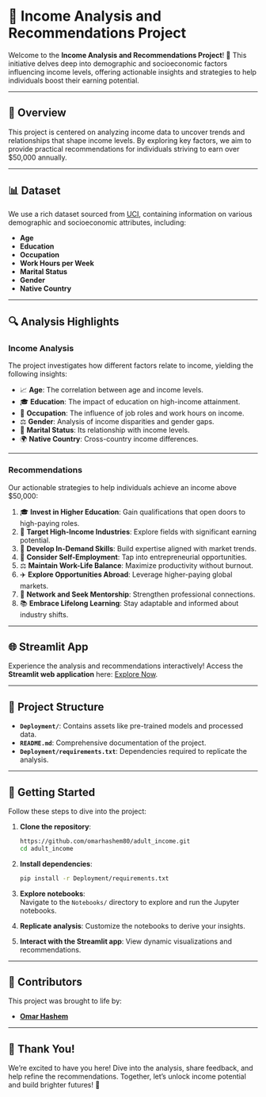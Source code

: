 # 💼 **Income Analysis and Recommendations Project**  

Welcome to the **Income Analysis and Recommendations Project**! 🚀 This initiative delves deep into demographic and socioeconomic factors influencing income levels, offering actionable insights and strategies to help individuals boost their earning potential.  

---

## 📜 **Overview**  
This project is centered on analyzing income data to uncover trends and relationships that shape income levels. By exploring key factors, we aim to provide practical recommendations for individuals striving to earn over $50,000 annually.  

---

## 📊 **Dataset**  

We use a rich dataset sourced from [UCI](https://archive.ics.uci.edu/dataset/2/adult), containing information on various demographic and socioeconomic attributes, including:  

- **Age**  
- **Education**  
- **Occupation**  
- **Work Hours per Week**  
- **Marital Status**  
- **Gender**  
- **Native Country**  

---

## 🔍 **Analysis Highlights**  

### **Income Analysis**  

The project investigates how different factors relate to income, yielding the following insights:  

- 📈 **Age**: The correlation between age and income levels.  
- 🎓 **Education**: The impact of education on high-income attainment.  
- 💼 **Occupation**: The influence of job roles and work hours on income.  
- ⚖️ **Gender**: Analysis of income disparities and gender gaps.  
- 💍 **Marital Status**: Its relationship with income levels.  
- 🌍 **Native Country**: Cross-country income differences.  

---

### **Recommendations**  

Our actionable strategies to help individuals achieve an income above $50,000:  

1. 🎓 **Invest in Higher Education**: Gain qualifications that open doors to high-paying roles.  
2. 💼 **Target High-Income Industries**: Explore fields with significant earning potential.  
3. 🔧 **Develop In-Demand Skills**: Build expertise aligned with market trends.  
4. 🚀 **Consider Self-Employment**: Tap into entrepreneurial opportunities.  
5. ⚖️ **Maintain Work-Life Balance**: Maximize productivity without burnout.  
6. ✈️ **Explore Opportunities Abroad**: Leverage higher-paying global markets.  
7. 🤝 **Network and Seek Mentorship**: Strengthen professional connections.  
8. 📚 **Embrace Lifelong Learning**: Stay adaptable and informed about industry shifts.  

---

## 🌐 **Streamlit App**  

Experience the analysis and recommendations interactively! Access the **Streamlit web application** here: [Explore Now](https://adultincome.streamlit.app/).  

---

## 📁 **Project Structure**  

- **`Deployment/`**: Contains assets like pre-trained models and processed data.  
- **`README.md`**: Comprehensive documentation of the project.  
- **`Deployment/requirements.txt`**: Dependencies required to replicate the analysis.  

---

## 🚀 **Getting Started**  

Follow these steps to dive into the project:  

1. **Clone the repository**:  
   ```bash  
   https://github.com/omarhashem80/adult_income.git
   cd adult_income 
   ```  

2. **Install dependencies**:  
   ```bash  
   pip install -r Deployment/requirements.txt  
   ```  

3. **Explore notebooks**:  
   Navigate to the `Notebooks/` directory to explore and run the Jupyter notebooks.  

4. **Replicate analysis**: Customize the notebooks to derive your insights.  

5. **Interact with the Streamlit app**: View dynamic visualizations and recommendations.  

---

## 🤝 **Contributors**  

This project was brought to life by:  

- **[Omar Hashem](https://github.com/omarhashem80)**  

---

## 🌟 **Thank You!**  

We’re excited to have you here! Dive into the analysis, share feedback, and help refine the recommendations. Together, let’s unlock income potential and build brighter futures! 🌟
